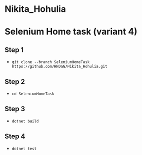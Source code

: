 # Nikita_Hohulia
# Selenium Home task (variant 4) 

## Step 1
- ```git clone --branch SeleniumHomeTask https://github.com/HNDaG/Nikita_Hohulia.git```

## Step 2
- ```cd SeleniumHomeTask```

## Step 3
- ```dotnet build```

## Step 4 
- ```dotnet test```

